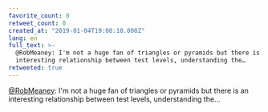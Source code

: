 ```yaml
---
favorite_count: 0
retweet_count: 0
created_at: "2019-01-04T19:00:10.000Z"
lang: en
full_text: >-
  @RobMeaney: I'm not a huge fan of triangles or pyramids but there is an
  interesting relationship between test levels, understanding the…
retweeted: true
---
```


[@RobMeaney](https://twitter.com/RobMeaney): I'm not a huge fan of triangles or
pyramids but there is an interesting relationship between test levels,
understanding the…
